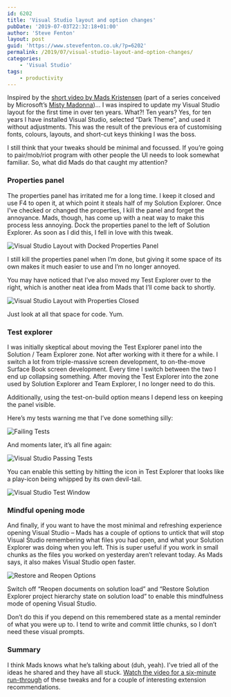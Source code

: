 ```yaml
---
id: 6202
title: 'Visual Studio layout and option changes'
pubDate: '2019-07-03T22:32:18+01:00'
author: 'Steve Fenton'
layout: post
guid: 'https://www.stevefenton.co.uk/?p=6202'
permalink: /2019/07/visual-studio-layout-and-option-changes/
categories:
    - 'Visual Studio'
tags:
    - productivity
---
```


Inspired by the [short video by Mads Kristensen](https://www.youtube.com/watch?v=M2HViJ2zVOE&feature=youtu.be) (part of a series conceived by Microsoft’s [Misty Madonna](https://twitter.com/mistymadonna))… I was inspired to update my Visual Studio layout for the first time in over ten years. What?! Ten years? Yes, for ten years I have installed Visual Studio, selected “Dark Theme”, and used it without adjustments. This was the result of the previous era of customising fonts, colours, layouts, and short-cut keys thinking I was the boss.

I still think that your tweaks should be minimal and focussed. If you’re going to pair/mob/riot program with other people the UI needs to look somewhat familiar. So, what did Mads do that caught my attention?

### Properties panel

The properties panel has irritated me for a long time. I keep it closed and use F4 to open it, at which point it steals half of my Solution Explorer. Once I’ve checked or changed the properties, I kill the panel and forget the annoyance. Mads, though, has come up with a neat way to make this process less annoying. Dock the properties panel to the left of Solution Explorer. As soon as I did this, I fell in love with this tweak.

![Visual Studio Layout with Docked Properties Panel](https://www.stevefenton.co.uk/wp-content/uploads/2019/07/visual-studio-layout-1024x655.jpg)

I still kill the properties panel when I’m done, but giving it some space of its own makes it much easier to use and I’m no longer annoyed.

You may have noticed that I’ve also moved my Test Explorer over to the right, which is another neat idea from Mads that I’ll come back to shortly.

![Visual Studio Layout with Properties Closed](https://www.stevefenton.co.uk/wp-content/uploads/2019/07/visual-studio-layout-properties-closed-1024x655.jpg)

Just look at all that space for code. Yum.

### Test explorer

I was initially skeptical about moving the Test Explorer panel into the Solution / Team Explorer zone. Not after working with it there for a while. I switch a lot from triple-massive screen development, to on-the-move Surface Book screen development. Every time I switch between the two I end up collapsing something. After moving the Test Explorer into the zone used by Solution Explorer and Team Explorer, I no longer need to do this.

Additionally, using the test-on-build option means I depend less on keeping the panel visible.

Here’s my tests warning me that I’ve done something silly:

![Failing Tests](https://www.stevefenton.co.uk/wp-content/uploads/2019/07/visual-studio-failing-test-status-1013x1024.jpg)

And moments later, it’s all fine again:

![Visual Studio Passing Tests](https://www.stevefenton.co.uk/wp-content/uploads/2019/07/visual-studio-passing-test-status-987x1024.jpg)

You can enable this setting by hitting the icon in Test Explorer that looks like a play-icon being whipped by its own devil-tail.

![Visual Studio Test Window](https://www.stevefenton.co.uk/wp-content/uploads/2019/07/visual-studio-test-window.jpg)

### Mindful opening mode

And finally, if you want to have the most minimal and refreshing experience opening Visual Studio – Mads has a couple of options to untick that will stop Visual Studio remembering what files you had open, and what your Solution Explorer was doing when you left. This is super useful if you work in small chunks as the files you worked on yesterday aren’t relevant today. As Mads says, it also makes Visual Studio open faster.

![Restore and Reopen Options](https://www.stevefenton.co.uk/wp-content/uploads/2019/07/visual-studio-restore-reopen-options-1024x697.jpg)

Switch off “Reopen documents on solution load” and “Restore Solution Explorer project hierarchy state on solution load” to enable this mindfulness mode of opening Visual Studio.

Don’t do this if you depend on this remembered state as a mental reminder of what you were up to. I tend to write and commit little chunks, so I don’t need these visual prompts.

### Summary

I think Mads knows what he’s talking about (duh, yeah). I’ve tried all of the ideas he shared and they have all stuck. [Watch the video for a six-minute run-through](https://www.youtube.com/watch?v=M2HViJ2zVOE&feature=youtu.be) of these tweaks and for a couple of interesting extension recommendations.